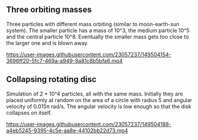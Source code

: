 ## Three orbiting masses
Three particles with different mass orbiting (similar to moon-earth-sun system). The smaller particle has a mass of 10^3, the medium particle 10^5 and the central particle 10^8. Eventually the smaller mass gets too close to the larger one and is blown away.

https://user-images.githubusercontent.com/23057237/149504154-3696ff20-5fc7-469a-a949-8a81c8b5bfa6.mp4


## Collapsing rotating disc
Simulation of 2 * 10^4 particles, all with the same mass. Initially they are placed uniformly at random on the area of a circle with radius 5 and angular velocity of 0.015π rad/s. The angular velocity is low enough so that the disk collapses on itself.

https://user-images.githubusercontent.com/23057237/149504188-a4eb5245-9395-4c5e-aa8e-44102bb22d73.mp4





